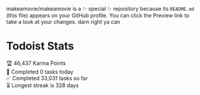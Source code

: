 makeamovie/makeamovie is a ✨ special ✨ repository because its `README.md` (this file) appears on your GitHub profile.
You can click the Preview link to take a look at your changes. darn right ya can

# Todoist Stats

<!-- TODO-IST:START -->
🏆  46,437 Karma Points           
🌸  Completed 0 tasks today           
✅  Completed 33,031 tasks so far           
⏳  Longest streak is 328 days
<!-- TODO-IST:END -->